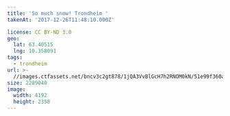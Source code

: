 ```yaml
---
title: 'So much snow! Trondheim '
takenAt: '2017-12-26T11:48:10.000Z'

license: CC BY-ND 3.0
geo:
  lat: 63.40515
  lng: 10.358091
tags:
  - trondheim
url: >-
  //images.ctfassets.net/bncv3c2gt878/1jQA3VvBlGcH7h2RNOM0kN/51e99f360ad92b1f40ff87d8584ed6b4/so-much-snow-trondheim_27533499159_o
size: 2289040
image:
  width: 4192
  height: 2358
---
```

